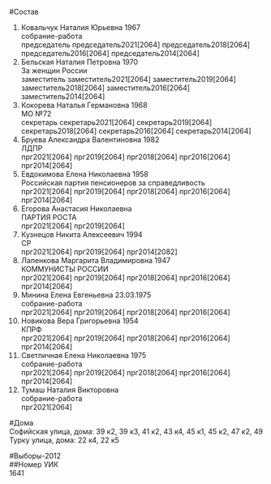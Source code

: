 #Состав  
1. Ковальчук Наталия Юрьевна 1967  
    собрание-работа  
    председатель председатель2021[2064] председатель2018[2064] председатель2016[2064] председатель2014[2064]  
2. Бельская Наталия Петровна 1970  
    За женщин России  
    заместитель заместитель2021[2064] заместитель2019[2064] заместитель2018[2064] заместитель2016[2064] заместитель2014[2064]  
3. Кокорева Наталья Германовна 1968  
    МО №72  
    секретарь секретарь2021[2064] секретарь2019[2064] секретарь2018[2064] секретарь2016[2064] секретарь2014[2064]  
4. Бруева Александра Валентиновна 1982  
    ЛДПР  
    прг2021[2064] прг2019[2064] прг2018[2064] прг2016[2064] прг2014[2064]  
5. Евдокимова Елена Николаевна 1958  
    Российская партия пенсионеров за справедливость  
    прг2021[2064] прг2019[2064] прг2018[2064] прг2016[2064] прг2014[2064]  
6. Егорова Анастасия Николаевна  
    ПАРТИЯ РОСТА  
    прг2021[2064] прг2019[2064]  
7. Кузнецов Никита Алексеевич 1994  
    СР  
    прг2021[2064] прг2019[2064] прг2014[2082]  
8. Лапенкова Маргарита Владимировна 1947  
    КОММУНИСТЫ РОССИИ  
    прг2021[2064] прг2019[2064] прг2018[2064] прг2016[2064] прг2014[2064]  
9. Минина Елена Евгеньевна 23.03.1975  
    собрание-работа  
    прг2021[2064] прг2019[2064] прг2018[2064] прг2016[2064]  
10. Новикова Вера Григорьевна 1954  
    КПРФ  
    прг2021[2064] прг2019[2064] прг2018[2064] прг2016[2064] прг2014[2064]  
11. Светличная Елена Николаевна 1975  
    собрание-работа  
    прг2021[2064] прг2019[2064] прг2018[2064] прг2016[2064] прг2014[2064]  
12. Тумаш Наталия Викторовна  
    собрание-работа  
    прг2021[2064]  

#Дома  
Софийская улица, дома: 39 к2, 39 к3, 41 к2, 43 к4, 45 к1, 45 к2, 47 к2, 49 Турку улица, дома: 22 к4, 22 к5  
  
#Выборы-2012  
##Номер УИК  
1641  
